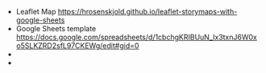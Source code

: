 

- Leaflet Map https://hrosenskjold.github.io/leaflet-storymaps-with-google-sheets
- Google Sheets template https://docs.google.com/spreadsheets/d/1cbchgKRIBUuN_Ix3txnJ6W0xo5SLKZRD2sfL97CKEWg/edit#gid=0
- 
- 
